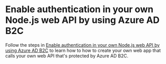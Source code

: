 # Enable authentication in your own Node.js web API by using Azure AD B2C

Follow the steps in [Enable authentication in your own Node.js web API by using Azure AD B2C](https://docs.microsoft.com/azure/active-directory-b2c/enable-authentication-in-node-web-api) to learn how to how to create your own web app that calls your own web API that's protected by Azure AD B2C.